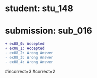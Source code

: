 # student: stu_148
# submission: sub_016

```diff
+ ex08_0: Accepted
+ ex08_1: Accepted
- ex08_2: Wrong Answer
- ex08_3: Wrong Answer
- ex08_4: Wrong Answer
```
#incorrect=3
#correct=2

